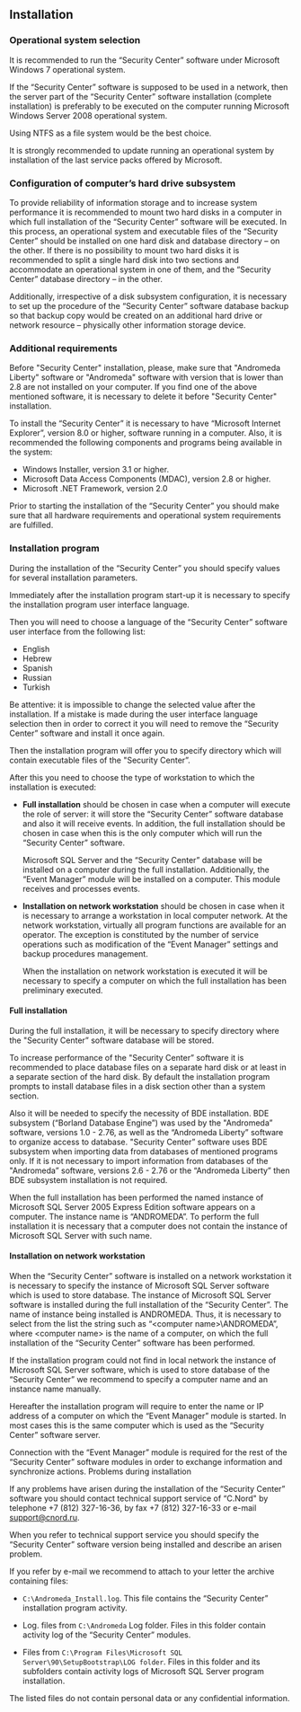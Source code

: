 ## Installation

### Operational system selection

It is recommended to run the “Security Center” software under Microsoft Windows 7 operational system.

If the “Security Center” software is supposed to be used in a network, then the server part of the “Security Center” software installation (complete installation) is preferably to be executed on the computer running Microsoft Windows Server 2008 operational system.

Using NTFS as a file system would be the best choice.

It is strongly recommended to update running an operational system by installation of the last service packs offered by Microsoft.

### Configuration of computer’s hard drive subsystem

To provide reliability of information storage and to increase system performance it is recommended to mount two hard disks in a computer in which full installation of the “Security Center” software will be executed. In this process, an operational system and executable files of the “Security Center” should be installed on one hard disk and database directory – on the other. If there is no possibility to mount two hard disks it is recommended to split a single hard disk into two sections and accommodate an operational system in one of them, and the “Security Center” database directory – in the other.

Additionally, irrespective of a disk subsystem configuration, it is necessary to set up the procedure of the “Security Center” software database backup so that backup copy would be created on an additional hard drive or network resource – physically other information storage device.

### Additional requirements

Before "Security Center" installation, please, make sure that "Andromeda Liberty" software or "Andromeda" software with version that is lower than 2.8 are not installed on your computer. If you find one of the above mentioned software, it is necessary to delete it before "Security Center" installation.

To install the “Security Center” it is necessary to have “Microsoft Internet Explorer”, version 8.0 or higher, software running in a computer. Also, it is recommended the following components and programs being available in the system:

* Windows Installer, version 3.1 or higher.
* Microsoft Data Access Components (MDAC), version 2.8 or higher.
* Microsoft .NET Framework, version 2.0

Prior to starting the installation of the “Security Center” you should make sure that all hardware requirements and operational system requirements are fulfilled.

### Installation program

During the installation of the “Security Center” you should specify values for several installation parameters.

Immediately after the installation program start-up it is necessary to specify the installation program user interface language.

Then you will need to choose a language of the “Security Center” software user interface from the following list: 

* English
* Hebrew
* Spanish
* Russian
* Turkish

Be attentive: it is impossible to change the selected value after the installation. If a mistake is made during the user interface language selection then in order to correct it you will need to remove the “Security Center” software and install it once again.

Then the installation program will offer you to specify directory which will contain executable files of the "Security Center”.

After this you need to choose the type of workstation to which the installation is executed:

* __Full installation__ should be chosen in case when a computer will execute the role of server: it will store the “Security Center” software database and also it will receive events. 
In addition, the full installation should be chosen in case when this is the only computer which will run the “Security Center” software.

	Microsoft SQL Server and the “Security Center” database will be installed on a computer during the full installation. Additionally, the “Event Manager” module will be installed on a computer. This module receives and processes events.

* __Installation on network workstation__ should be chosen in case when it is necessary to arrange a workstation in local computer network. At the network workstation, virtually all program functions are available for an operator. The exception is constituted by the number of service operations such as modification of the “Event Manager” settings and backup procedures management.

	When the installation on network workstation is executed it will be necessary to specify a computer on which the full installation has been preliminary executed.

#### Full installation

During the full installation, it will be necessary to specify directory where the "Security Center” software database will be stored. 

To increase performance of the "Security Center” software it is recommended to place database files on a separate hard disk or at least in a separate section of the hard disk. By default the installation program prompts to install database files in a disk section other than a system section. 

Also it will be needed to specify the necessity of BDE installation. BDE subsystem (“Borland Database Engine”) was used by the "Andromeda” software, versions 1.0 - 2.76, as well as the “Andromeda Liberty” software to organize access to database. "Security Center” software uses BDE subsystem when importing data from databases of mentioned programs only. If it is not necessary to import information from databases of the "Andromeda” software, versions 2.6 - 2.76 or the “Andromeda Liberty” then BDE subsystem installation is not required.

When the full installation has been performed the named instance of Microsoft SQL Server 2005 Express Edition software appears on a computer. The instance name is “ANDROMEDA”. To perform the full installation it is necessary that a computer does not contain the instance of Microsoft SQL Server with such name. 

#### Installation on network workstation

When the “Security Center” software is installed on a network workstation it is necessary to specify the instance of Microsoft SQL Server software which is used to store database. 
The instance of Microsoft SQL Server software is installed during the full installation of the “Security Center”. The name of instance being installed is ANDROMEDA. Thus, it is necessary to select from the list the string such as “\<computer name>\ANDROMEDA”, where \<computer name> is the name of a computer, on which the full installation of the “Security Center” software has been performed.

If the installation program could not find in local network the instance of Microsoft SQL Server software, which is used to store database of the “Security Center” we recommend to specify a computer name and an instance name manually.

Hereafter the installation program will require to enter the name or IP address of a computer on which the “Event Manager” module is started. In most cases this is the same computer which is used as the “Security Center” software server.

Connection with the “Event Manager” module is required for the rest of the “Security Center” software modules in order to exchange information and synchronize actions.
Problems during installation

If any problems have arisen during the installation of the “Security Center” software you should contact technical support service of “C.Nord" by telephone +7 (812) 327-16-36, by fax +7 (812) 327-16-33 or e-mail support@cnord.ru.

When you refer to technical support service you should specify the “Security Center” software version being installed and describe an arisen problem.

If you refer by e-mail we recommend to attach to your letter the archive containing files:

* `C:\Andromeda_Install.log`. This file contains the “Security Center” installation program activity.

* Log. files from `C:\Andromeda` Log folder. Files in this folder contain activity log of the “Security Center” modules.

* Files from `C:\Program Files\Microsoft SQL Server\90\SetupBootstrap\LOG folder`. Files in this folder  and its subfolders contain activity logs of Microsoft SQL Server program installation.

The listed files do not contain personal data or any confidential information.
 
